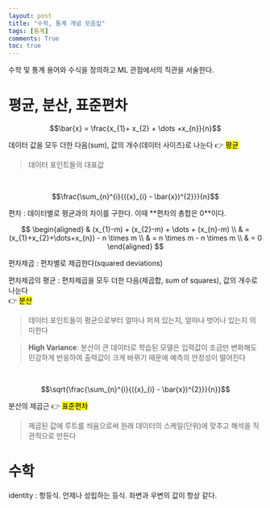 ```yaml
---
layout: post
title: "수학, 통계 개념 모음집"
tags: [통계]
comments: True
toc: true
---
```


수학 및 통계 용어와 수식을 정의하고 ML 관점에서의 직관을 서술한다.

# 평균, 분산, 표준편차

$$\bar{x} = \frac{x_{1}+ x_{2} + \dots +x_{n}}{n}$$

데이터 값을 모두 더한 다음(sum), 값의 개수(데이터 사이즈)로 나눈다 👉 <mark>평균</mark>
>데이터 포인트들의 대표값

<br>

$$\frac{\sum_{n}^{i}{({x}_{i} - \bar{x})^{2}}}{n}$$

편차
: 데이터별로 평균과의 차이를 구한다. 이때 **편차의 총합은 $0$**이다.  

$$
\begin{aligned}
& (x_{1}-m) + (x_{2}-m) + \dots + (x_{n}-m) \\
& = (x_{1}+x_{2}+\dots+x_{n}) - n \times m \\
& = n \times m - n \times m \\
& = 0
\end{aligned}
$$

편차제곱
: 편차별로 제곱한다(squared deviations)

편차제곱의 평균
: 편차제곱을 모두 더한 다음(제곱합, sum of squares), 값의 개수로 나눈다  
👉 <mark>분산</mark>

>데이터 포인트들이 평균으로부터 얼마나 퍼져 있는지, 얼마나 벗어나 있는지 의미한다  

>**High Variance**: 분산이 큰 데이터로 학습된 모델은 입력값이 조금만 변화해도 민감하게 반응하여 출력값이 크게 바뀌기 때문에 예측의 안정성이 떨어진다

<br>

$$\sqrt{\frac{\sum_{n}^{i}{({x}_{i} - \bar{x})^{2}}}{n}}$$

분산의 제곱근 👉 <mark>표준편차</mark>
> 제곱된 값에 루트를 씌움으로써 원래 데이터의 스케일(단위)에 맞추고 해석을 직관적으로 만든다

# 수학

identity 
: 항등식. 언제나 성립하는 등식. 좌변과 우변의 값이 항상 같다.